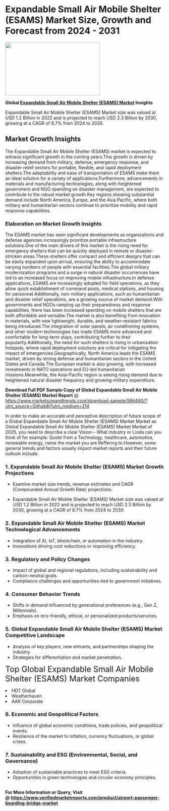 <H1>Expandable Small Air Mobile Shelter (ESAMS) Market Size, Growth and Forecast from 2024 - 2031</H1><img class="aligncenter size-medium wp-image-584254" src="https://thirdeyenews.in/wp-content/uploads/2024/09/Global-Market-Research-300x168.jpeg" alt="" width="300" height="168" /><p><strong>Global&nbsp;<a href="https://www.marketsizeandtrends.com/download-sample/586490/?utm_source=Github8j?utm_medium=214">Expandable Small Air Mobile Shelter (ESAMS) Market</a> Insights</strong></p><p>Expandable Small Air Mobile Shelter (ESAMS) Market size was valued at USD 1.2 Billion in 2022 and is projected to reach USD 2.3 Billion by 2030, growing at a CAGR of 8.7% from 2024 to 2030.</p><p><h2>Market Growth Insights</h2> The Expandable Small Air Mobile Shelter (ESAMS) market is expected to witness significant growth in the coming years.This growth is driven by increasing demand from military, defense, emergency response, and disaster relief sectors for portable, flexible, and rapid deployment shelters.The adaptability and ease of transportation of ESAMS make them an ideal solution for a variety of applications.Furthermore, advancements in materials and manufacturing technologies, along with heightened government and NGO spending on disaster management, are expected to contribute to the robust market growth.Key regions showing substantial demand include North America, Europe, and the Asia Pacific, where both military and humanitarian sectors continue to prioritize mobility and rapid response capabilities.<h3>Elaboration on Market Growth Insights</h3> The ESAMS market has seen significant developments as organizations and defense agencies increasingly prioritize portable infrastructure solutions.One of the main drivers of this market is the rising need for emergency shelters that can be quickly deployed in remote or disaster-stricken areas.These shelters offer compact and efficient designs that can be easily expanded upon arrival, ensuring the ability to accommodate varying numbers of people with essential facilities.The global military modernization programs and a surge in natural disaster occurrences have led to an increased focus on improving mobile infrastructure.In defense applications, ESAMS are increasingly adopted for field operations, as they allow quick establishment of command posts, medical stations, and housing for personnel.Additionally, non-military applications, such as humanitarian and disaster relief operations, are a growing source of market demand.With governments and NGOs ramping up their preparedness and response capabilities, there has been increased spending on mobile shelters that are both affordable and versatile.The market is also benefiting from innovation in materials, with new lightweight, durable, and weather-resistant fabrics being introduced.The integration of solar panels, air conditioning systems, and other modern technologies has made ESAMS more advanced and comfortable for long-term stays, contributing further to their popularity.Additionally, the need for such shelters is rising in urbanization hotspots, where rapid deployment solutions are critical for mitigating the impact of emergencies.Geographically, North America leads the ESAMS market, driven by strong defense and humanitarian sectors in the United States and Canada.The European market is also growing, with increased investments in NATO operations and EU-led humanitarian missions.Meanwhile, the Asia-Pacific region is seeing rising demand due to heightened natural disaster frequency and growing military expenditure.<p><span class=""><strong>Download Full PDF Sample Copy of Global Expandable Small Air Mobile Shelter (ESAMS) Market Report</strong> @ <a href="https://www.marketsizeandtrends.com/download-sample/586490/?utm_source=Github8j?utm_medium=214" target="_blank">https://www.marketsizeandtrends.com/download-sample/586490/?utm_source=Github8j?utm_medium=214</a></span></p><p>In order to make an accurate and perceptive description of future scope of a Global&nbsp;Expandable Small Air Mobile Shelter (ESAMS) Market Market as Global&nbsp;Expandable Small Air Mobile Shelter (ESAMS) Market Market of 2025, you need to describe a clear Vision &ndash; What Industry or Linda can you think of for example: Quote from a Technology, healthcare, automotive, renewable energy, name the market you are Reffering to.However, some general trends and factors usually impact market reports and their future outlook include:</p><h3>1.&nbsp;<strong>Expandable Small Air Mobile Shelter (ESAMS) Market Growth Projections</strong></h3><ul><li>Examine market size trends, revenue estimates and CAGR (Compounded Annual Growth Rate) projections.</li><li><p>Expandable Small Air Mobile Shelter (ESAMS) Market size was valued at USD 1.2 Billion in 2022 and is projected to reach USD 2.3 Billion by 2030, growing at a CAGR of 8.7% from 2024 to 2030.</p></li></ul><h3>2.&nbsp;<strong>Expandable Small Air Mobile Shelter (ESAMS) Market Technological Advancements</strong></h3><ul><li>Integration of AI, IoT, blockchain, or automation in the industry.</li><li>Innovations driving cost reductions or improving efficiency.</li></ul><h3>3.&nbsp;<strong>Regulatory and Policy Changes</strong></h3><ul><li>Impact of global and regional regulations, including sustainability and carbon-neutral goals.</li><li>Compliance challenges and opportunities tied to government initiatives.</li></ul><h3>4.&nbsp;<strong>Consumer Behavior Trends</strong></h3><ul><li>Shifts in demand influenced by generational preferences (e.g., Gen Z, Millennials).</li><li>Emphasis on eco-friendly, ethical, or personalized products/services.</li></ul><h3>5.&nbsp;<strong>Global Expandable Small Air Mobile Shelter (ESAMS) Market Competitive Landscape</strong></h3><ul><li>Analysis of key players, new entrants, and partnerships shaping the industry.</li><li>Strategies for differentiation and market penetration.</li></ul><p data-pm-slice="1 1 []"><span style="color: inherit; font-family: inherit; font-size: 25px;">Top Global Expandable Small Air Mobile Shelter (ESAMS) Market Companies</span></p><div class="" data-test-id=""><p><li>HDT Global</li><li> Weatherhaven</li><li> AAR Corporate</li></p></div><h3>6.&nbsp;<strong>Economic and Geopolitical Factors</strong></h3><ul><li>Influence of global economic conditions, trade policies, and geopolitical events.</li><li>Resilience of the market to inflation, currency fluctuations, or global crises.</li></ul><h3>7.&nbsp;<strong>Sustainability and ESG (Environmental, Social, and Governance)</strong></h3><ul><li>Adoption of sustainable practices to meet ESG criteria.</li><li>Opportunities in green technologies and circular economy principles.</li></ul><h2><strong style="font-size: 14px;">For More Information or Query, Visit @&nbsp;</strong><a style="background-color: #ffffff; font-size: 14px;" href="https://www.marketsizeandtrends.com/report/expandable-small-air-mobile-shelter-esams-market/" target="_blank">https://www.verifiedmarketreports.com/product/airport-passenger-boarding-bridge-market</a></h2>